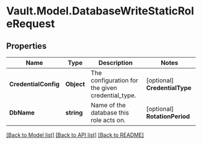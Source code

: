 # Vault.Model.DatabaseWriteStaticRoleRequest

## Properties

Name | Type | Description | Notes
------------ | ------------- | ------------- | -------------
**CredentialConfig** | **Object** | The configuration for the given credential_type. | [optional] **CredentialType** | **string** | The type of credential to manage. Options include: &#x27;password&#x27;, &#x27;rsa_private_key&#x27;. Defaults to &#x27;password&#x27;. | [optional] [default to "password"]
**DbName** | **string** | Name of the database this role acts on. | [optional] **RotationPeriod** | **int** | Period for automatic credential rotation of the given username. Not valid unless used with \&quot;username\&quot;. | [optional] **RotationStatements** | **List&lt;string&gt;** | Specifies the database statements to be executed to rotate the accounts credentials. Not every plugin type will support this functionality. See the plugin&#x27;s API page for more information on support and formatting for this parameter. | [optional] **Username** | **string** | Name of the static user account for Vault to manage. Requires \&quot;rotation_period\&quot; to be specified | [optional] 

[[Back to Model list]](../README.md#documentation-for-models) [[Back to API list]](../README.md#documentation-for-api-endpoints) [[Back to README]](../README.md)

